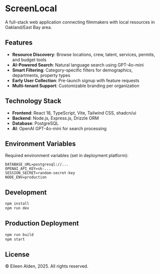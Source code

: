 # ScreenLocal

A full-stack web application connecting filmmakers with local resources in Oakland/East Bay area.

## Features

- **Resource Discovery**: Browse locations, crew, talent, services, permits, and budget tools
- **AI-Powered Search**: Natural language search using GPT-4o-mini
- **Smart Filtering**: Category-specific filters for demographics, departments, property types
- **Early User Collection**: Pre-launch signup with feature requests
- **Multi-tenant Support**: Customizable branding per organization

## Technology Stack

- **Frontend**: React 18, TypeScript, Vite, Tailwind CSS, shadcn/ui
- **Backend**: Node.js, Express.js, Drizzle ORM
- **Database**: PostgreSQL
- **AI**: OpenAI GPT-4o-mini for search processing

## Environment Variables

Required environment variables (set in deployment platform):

```
DATABASE_URL=postgresql://...
OPENAI_API_KEY=sk-...
SESSION_SECRET=random-secret-key
NODE_ENV=production
```

## Development

```bash
npm install
npm run dev
```

## Production Deployment

```bash
npm run build
npm start
```

## License

© Eileen Alden, 2025. All rights reserved.